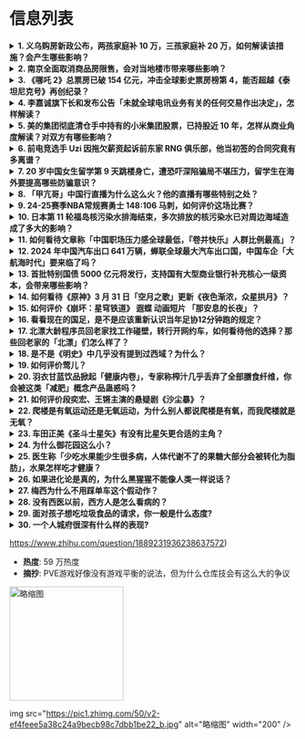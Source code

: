 # 信息列表

<details>
<summary><b>1. 义乌购房新政公布，两孩家庭补 10 万，三孩家庭补 20 万，如何解读该措施？会产生哪些影响？</b></summary>

- **地址**: [传送门](https://www.zhihu.com/question/1888989427281417776)
- **热度**: 805 万热度
- **摘抄**: 据浙江“义乌发布”消息，义乌市城市品质提升行动联席会议3月27日发布《关于支持刚...

<img src="https://picx.zhimg.com/80/v2-ee1859c1a1f884c91ccb2271360d256a_1440w.jpg" alt="略缩图" width="200" />
</details>

<details>
<summary><b>2. 南京全面取消商品房限售，会对当地楼市带来哪些影响？</b></summary>

- **地址**: [传送门](https://www.zhihu.com/question/1889983827679600993)
- **热度**: 710 万热度
- **摘抄**: 南京市举行进一步促进南京房地产市场平稳健康发展有关政策新闻发布会。自2025年3...

<img src="https://pica.zhimg.com/50/v2-6d41a19df1ac8683aef86a3e61c7f80a_b.jpg" alt="略缩图" width="200" />
</details>

<details>
<summary><b>3. 《哪吒 2》总票房已破 154 亿元，冲击全球影史票房榜第 4，能否超越《泰坦尼克号》再创纪录？</b></summary>

- **地址**: [传送门](https://www.zhihu.com/question/1889380471143622651)
- **热度**: 699 万热度
- **摘抄**: 据网络平台数据，全球影史票房榜第5名的电影《哪吒之魔童闹海》总票房已破154亿元...

<img src="https://pic4.zhimg.com/50/v2-8e3f35e3de40a4bf2a9172d854a764fd_b.jpg" alt="略缩图" width="200" />
</details>

<details>
<summary><b>4. 李嘉诚旗下长和发布公告「未就全球电讯业务有关的任何交易作出决定」，怎样解读？</b></summary>

- **地址**: [传送门](https://www.zhihu.com/question/1889950359306334845)
- **热度**: 352 万热度
- **摘抄**: 3月31日早间，长和在港交所公告，董事会知悉最近与可能分拆公司全球电讯资产及业务...

<img src="https://pic1.zhimg.com/80/v2-86bc9c21b47efdac6ea1984290bf6cf7_1440w.webp?source=1def8aca" alt="略缩图" width="200" />
</details>

<details>
<summary><b>5. 美的集团彻底清仓手中持有的小米集团股票，已持股近 10 年，怎样从商业角度解读？对双方有哪些影响？</b></summary>

- **地址**: [传送门](https://www.zhihu.com/question/1889974044394217625)
- **热度**: 316 万热度
- **摘抄**: 红星资本局3月30日消息，3月28日晚间，美的集团(000333.SZ)公布了2...

<img src="https://pic1.zhimg.com/80/v2-45404263de6a1650a31b74f3e3c3625c_1440w.webp?source=1def8aca" alt="略缩图" width="200" />
</details>

<details>
<summary><b>6. 前电竞选手 Uzi 因拖欠薪资起诉前东家 RNG 俱乐部，他当初签的合同究竟有多离谱？</b></summary>

- **地址**: [传送门](https://www.zhihu.com/question/1888502045977327487)
- **热度**: 293 万热度
- **摘抄**: 3月26日，前LPL明星选手Uzi（简自豪）在直播中公开指控前东家RNG俱乐部拖...

<img src="https://pic1.zhimg.com/80/v2-3b09d06e1cbb8b0f93a2ab42f00c4869_1440w.webp?source=1def8aca" alt="略缩图" width="200" />
</details>

<details>
<summary><b>7. 20 岁中国女生留学第 9 天跳楼身亡，遭恐吓深陷骗局不堪压力，留学生在海外要提高哪些防骗意识？</b></summary>

- **地址**: [传送门](https://www.zhihu.com/question/1889986059170963534)
- **热度**: 206 万热度
- **摘抄**: 一名20岁中国女生前往马来西亚留学第5天，就接获诈骗集团电话，被骗徒指控涉及命案...

<img src="https://pic4.zhimg.com/v2-a7b20ab7d0aec28abae19211c18ff883_1440w.jpg" alt="略缩图" width="200" />
</details>

<details>
<summary><b>8. 「甲亢哥」中国行直播为什么这么火？他的直播有哪些特别之处？</b></summary>

- **地址**: [传送门](https://www.zhihu.com/question/1889262102717358629)
- **热度**: 194 万热度
- **摘抄**: 他们乐意到中国来走走看看，交中国朋友，尝中国美食。甚至身边不乏乐意看中国戏，听中...

<img src="https://picx.zhimg.com/80/v2-1c71f45182be83e77a944da22b8bbe24_1440w.webp?source=1def8aca" alt="略缩图" width="200" />
</details>

<details>
<summary><b>9. 24-25赛季NBA常规赛勇士 148:106 马刺，如何评价这场比赛？</b></summary>

- **地址**: [传送门](https://www.zhihu.com/question/1889938746285200306)
- **热度**: 183 万热度
- **摘抄**: 

<img src="https://pica.zhimg.com/50/v2-74b8c3f16ac6fb33a0d90ef9be36f568_b.jpg" alt="略缩图" width="200" />
</details>

<details>
<summary><b>10. 日本第 11 轮福岛核污染水排海结束，多次排放的核污染水已对周边海域造成了多大的影响？</b></summary>

- **地址**: [传送门](https://www.zhihu.com/question/1889766850449073869)
- **热度**: 180 万热度
- **摘抄**: 当地时间3月30日，日本东京电力公司发布消息称，福岛第一核电站核污染水第11轮排...

<img src="https://pic1.zhimg.com/80/v2-6c0b7f991a421bc2593d6f601d35597e_1440w.gif" alt="略缩图" width="200" />
</details>

<details>
<summary><b>11. 如何看待文章称「中国职场压力感全球最低，『卷并快乐』人群比例最高」？</b></summary>

- **地址**: [传送门](https://www.zhihu.com/question/1889167513075558299)
- **热度**: 179 万热度
- **摘抄**: 近日，《中国经营报》发表一篇文章，文中根据近期ADP公司发布的最新一期《职场人2...

<img src="https://picx.zhimg.com/80/v2-dc6b4da6e07cc41c7c7f86038f4f4089_1440w.png" alt="略缩图" width="200" />
</details>

<details>
<summary><b>12. 2024 年中国汽车出口 641 万辆，蝉联全球最大汽车出口国，中国车企「大航海时代」要来临了吗？</b></summary>

- **地址**: [传送门](https://www.zhihu.com/question/9646902541)
- **热度**: 178 万热度
- **摘抄**: 1月13日，中国海关总署发布数据显示，2024年汽车出口641万辆，同比增长23...

<img src="https://pic4.zhimg.com/50/v2-f96437a64f7bd5afedc325d8d6a2b737_b.jpg" alt="略缩图" width="200" />
</details>

<details>
<summary><b>13. 首批特别国债 5000 亿元将发行，支持国有大型商业银行补充核心一级资本，会带来哪些影响？</b></summary>

- **地址**: [传送门](https://www.zhihu.com/question/1889961774679286930)
- **热度**: 170 万热度
- **摘抄**: 据财政部消息，按照党中央和国务院决策部署，2025年，财政部将发行首批特别国债5...

<img src="https://pic1.zhimg.com/80/v2-77d15425736bdd0319abd20c9610f29e_1440w.jpg" alt="略缩图" width="200" />
</details>

<details>
<summary><b>14. 如何看待《原神》3 月 31 日「空月之歌」更新《夜色渐浓，众星拱月》？</b></summary>

- **地址**: [传送门](https://www.zhihu.com/question/1889980574350958791)
- **热度**: 106 万热度
- **摘抄**: 夜色渐浓，众星拱月。 前往链接，聆听「空月之歌」。夜色渐浓，众星拱月。

<img src="https://pic4.zhimg.com/50/v2-602a47bc14fa2dd05660aef8ef23e751_b.jpg" alt="略缩图" width="200" />
</details>

<details>
<summary><b>15. 如何评价《崩坏：星穹铁道》 遐蝶 动画短片 「那安息的长夜」？</b></summary>

- **地址**: [传送门](https://www.zhihu.com/question/1890019520275525901)
- **热度**: 105 万热度
- **摘抄**: 穿戴起令生命止步的王冠 死神也钟爱于低垂的眼帘 行过欢送的宫殿 与亡者的世界相连...

<img src="https://pic1.zhimg.com/v2-5bfa5907671a2fb42a188a5d01898c68_1440w.jpg" alt="略缩图" width="200" />
</details>

<details>
<summary><b>16. 看看现在的国足，是不是应该重新认识当年足协12分钟跑的规定？</b></summary>

- **地址**: [传送门](https://www.zhihu.com/question/667671858)
- **热度**: 104 万热度
- **摘抄**: 当年王俊生提出12分钟跑不到3公里不能打甲A的规定，难住了一批球员，甚至是明星球...

<img src="https://picx.zhimg.com/80/v2-a7968b6c2aa897573d4056d9a0a8bb2c_1440w.webp?source=1def8aca" alt="略缩图" width="200" />
</details>

<details>
<summary><b>17. 北漂大龄程序员回老家找工作碰壁，转行开网约车，如何看待他的选择？那些回老家的「北漂」们怎么样了？</b></summary>

- **地址**: [传送门](https://www.zhihu.com/question/1889018701115793691)
- **热度**: 104 万热度
- **摘抄**: 凌晨4时，张熹驾车到第一单乘客的上车点，下车整理好后备箱的杂物，预留出给乘客放行...

<img src="https://picx.zhimg.com/80/v2-b915d227ca0dbe8a1a00c15331995502_1440w.png" alt="略缩图" width="200" />
</details>

<details>
<summary><b>18. 是不是《明史》中几乎没有提到过西域？为什么？</b></summary>

- **地址**: [传送门](https://www.zhihu.com/question/1886729707808068266)
- **热度**: 91 万热度
- **摘抄**: 

<img src="https://picx.zhimg.com/80/v2-d44e0736237df37364d7c6f17314ff1f_1440w.jpg?source=1def8aca" alt="略缩图" width="200" />
</details>

<details>
<summary><b>19. 如何评价莺儿？</b></summary>

- **地址**: [传送门](https://www.zhihu.com/question/29207889)
- **热度**: 90 万热度
- **摘抄**: 我个人觉得这个人非常非常糊涂，参考红楼中和管花园子的婆子吵架，哪一章怎么看怎么觉...

<img src="https://picx.zhimg.com/80/v2-ac2e25e80c1adb1ab6eaa90c04fa38f9_1440w.webp?source=1def8aca" alt="略缩图" width="200" />
</details>

<details>
<summary><b>20. 羽衣甘蓝饮品掀起「健康内卷」，专家称榨汁几乎丢弃了全部膳食纤维，你会被这类「减肥」概念产品蛊惑吗？</b></summary>

- **地址**: [传送门](https://www.zhihu.com/question/15754343665)
- **热度**: 89 万热度
- **摘抄**: “今天（羽衣甘蓝饮品）没货了，卖完了，得等明天。”3月末，全国多地气温陡增。当一...

<img src="https://pic2.zhimg.com/v2-1bb78c836b7a94e8b98db4f96847d39d_1440w.jpg" alt="略缩图" width="200" />
</details>

<details>
<summary><b>21. 如何评价段奕宏、王锵主演的悬疑剧《沙尘暴》？</b></summary>

- **地址**: [传送门](https://www.zhihu.com/question/15708334011)
- **热度**: 89 万热度
- **摘抄**: 导演：谭嘉言，总监制：关旭、谢颖，监制：高群书，编剧：赵冬苓，领衔主演：段奕宏、...

<img src="https://pica.zhimg.com/50/v2-dcf70e7c5424ee3daae6497c2f23985c_b.jpg" alt="略缩图" width="200" />
</details>

<details>
<summary><b>22. 爬楼是有氧运动还是无氧运动，为什么别人都说爬楼是有氧，而我爬楼就是无氧？</b></summary>

- **地址**: [传送门](https://www.zhihu.com/question/1887796190965391649)
- **热度**: 88 万热度
- **摘抄**: 是因为我太胖，体能太差了吗？还是我爬的太快了。减脂应该怎么爬？增肌又该怎么爬？

<img src="https://pic1.zhimg.com/80/v2-677908163b16dd0e7bdef436df36ba74_1440w.jpg" alt="略缩图" width="200" />
</details>

<details>
<summary><b>23. 车田正美《圣斗士星矢》有没有比星矢更合适的主角？</b></summary>

- **地址**: [传送门](https://www.zhihu.com/question/1888526376929302367)
- **热度**: 88 万热度
- **摘抄**: 

<img src="https://pic4.zhimg.com/50/v2-fe89cce79904ff671d6c01c6d09e5413_b.jpg" alt="略缩图" width="200" />
</details>

<details>
<summary><b>24. 为什么御花园这么小？</b></summary>

- **地址**: [传送门](https://www.zhihu.com/question/22099952)
- **热度**: 86 万热度
- **摘抄**: 去北京故宫游玩了一趟，比想像的其实要小一些，有很困惑，请高人指教： 1、御花园真...

<img src="https://pic1.zhimg.com/80/v2-2ec104ede28d153725b3f261fd152278_1440w.webp?source=1def8aca" alt="略缩图" width="200" />
</details>

<details>
<summary><b>25. 医生称「少吃水果能少生很多病，人体代谢不了的果糖大部分会被转化为脂肪」，水果怎样吃才健康？</b></summary>

- **地址**: [传送门](https://www.zhihu.com/question/1889246779540726092)
- **热度**: 84 万热度
- **摘抄**: 医生：少吃水果能少生很多病，人体代谢不了的果糖，大部分会被转化为脂肪 还易生痰医...

<img src="https://picx.zhimg.com/80/v2-9f63d730d6b3e468c2508053bc389d00_1440w.webp?source=1def8aca" alt="略缩图" width="200" />
</details>

<details>
<summary><b>26. 如果进化论是真的，为什么黑猩猩不能像人类一样说话？</b></summary>

- **地址**: [传送门](https://www.zhihu.com/question/628248373)
- **热度**: 83 万热度
- **摘抄**: 

<img src="https://pica.zhimg.com/80/v2-e00894b2812638de2b150048a507539d_1440w.webp?source=1def8aca" alt="略缩图" width="200" />
</details>

<details>
<summary><b>27. 梅西为什么不用踩单车这个假动作？</b></summary>

- **地址**: [传送门](https://www.zhihu.com/question/24606646)
- **热度**: 83 万热度
- **摘抄**: 梅西过人都是摇晃 和变向（马修斯或油炸丸子），为什么不用踩单车这个动作呢？

<img src="https://picx.zhimg.com/80/v2-9f3f5d1f21ef6986f1e0a2b23efc26c6_1440w.png" alt="略缩图" width="200" />
</details>

<details>
<summary><b>28. 没有西医以前，西方人是怎么看病的？</b></summary>

- **地址**: [传送门](https://www.zhihu.com/question/1889287689729188093)
- **热度**: 80 万热度
- **摘抄**: 西方医学的如何发展出来的？没有近现代的西医，古代西方人如何治病？

<img src="https://pic4.zhimg.com/50/v2-ae6a6197431a6f41cebc43be4dd476c7_b.jpg" alt="略缩图" width="200" />
</details>

<details>
<summary><b>29. 面对孩子想吃垃圾食品的请求，你一般是什么态度?</b></summary>

- **地址**: [传送门](https://www.zhihu.com/question/1888735846854795926)
- **热度**: 75 万热度
- **摘抄**: 孩子偶尔会提出想吃薯条、汉堡、炸鸡、奶茶、路边摊这些请求，你会同意吗？

<img src="https://picx.zhimg.com/50/v2-4424ec8783889331959a1a525ace2f97_b.jpg" alt="略缩图" width="200" />
</details>

<details>
<summary><b>30. 一个人城府很深有什么样的表现?</b></summary>

- **地址**: [传送门](https://www.zhihu.com/question/30478446)
- **热度**: 75 万热度
- **摘抄**: 胸有城府的人是智者，往往关键时刻影响一切，甚至改变一切。就我自己而言，认为有城府...

<img src="https://pic1.zhimg.com/80/v2-ad69eeb9c3c78bb7704af5fe21f4b123_720w.png" alt="略缩图" width="200" />
</details>

https://www.zhihu.com/question/1889231936238637572)
- **热度**: 59 万热度
- **摘抄**: PVE游戏好像没有游戏平衡的说法，但为什么仓库技会有这么大的争议

<img src="https://picx.zhimg.com/80/v2-a71edd9b2e2c38f81aa339fbc9ec8201_1440w.png" alt="略缩图" width="200" />
</details>

img src="https://pic1.zhimg.com/50/v2-ef4feee5a38c24a9becb98c7dbb1be22_b.jpg" alt="略缩图" width="200" />
</details>


